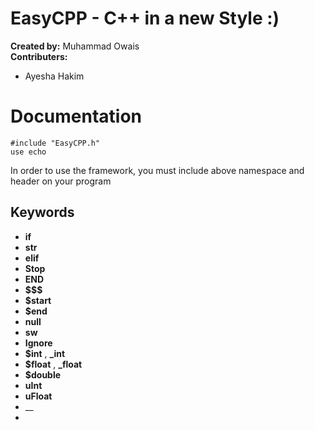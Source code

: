 # EasyCPP - C++ in a new Style :)

__Created by:__ Muhammad Owais \
**Contributers:**
- Ayesha Hakim

# Documentation

```
#include "EasyCPP.h"
use echo
```
In order to use the framework, you must include above namespace and header on your program 

## Keywords

- __if__  
- __str__
- __elif__
- __Stop__
- __END__
- __$$$__
- __$start__
- __$end__ 
- __null__
- __sw__
- __Ignore__
- __$int__ , **_int** 
- __$float__ , **_float**
- __$double__
- __uInt__
- __uFloat__
- __
- 

